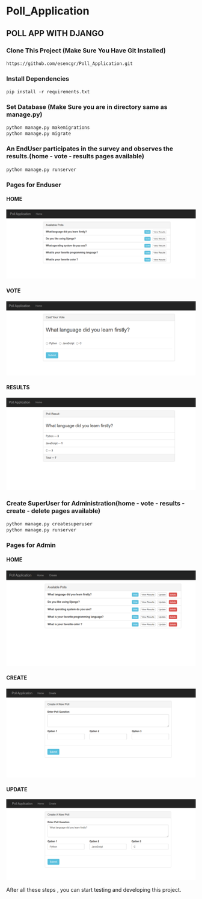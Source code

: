 # Poll_Application
## POLL APP WITH DJANGO

### Clone This Project (Make Sure You Have Git Installed)
```
https://github.com/esencgr/Poll_Application.git
```
### Install Dependencies 

```
pip install -r requirements.txt
```

### Set Database (Make Sure you are in directory same as manage.py)
```
python manage.py makemigrations
python manage.py migrate
```

### An EndUser participates in the survey and observes the results.(home - vote - results pages available)
```
python manage.py runserver
```

### Pages for Enduser

#### HOME 

![](images/1.png)

#### VOTE 

![](images/2.png)

#### RESULTS 

![](images/4.png)


### Create SuperUser for Administration(home - vote - results - create - delete pages available)
```
python manage.py createsuperuser
python manage.py runserver
```
### Pages for Admin

#### HOME 

![](images/a.png)

#### CREATE

![](images/b.png)

#### UPDATE 

![](images/c.png)


After all these steps , you can start testing and developing this project. 
